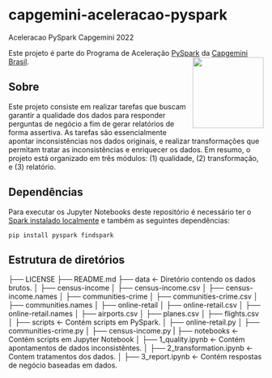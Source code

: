 # capgemini-aceleracao-pyspark
Aceleracao PySpark Capgemini 2022

Este projeto é parte do Programa de Aceleração [PySpark](https://spark.apache.org) da [Capgemini Brasil](https://www.capgemini.com/br-pt).
[<img src="https://www.capgemini.com/wp-content/themes/capgemini-komposite/assets/images/logo.svg" align="right" width="140">](https://www.capgemini.com/br-pt)

## Sobre

Este projeto consiste em realizar tarefas que buscam garantir a qualidade dos dados para responder perguntas de negócio a fim de gerar relatórios de forma assertiva. As tarefas são essencialmente apontar inconsistências nos dados originais, e realizar transformações que permitam tratar as inconsistências e enriquecer os dados. Em resumo, o projeto está organizado em três módulos: (1) qualidade, (2) transformação, e (3) relatório.

## Dependências

Para executar os Jupyter Notebooks deste repositório é necessário ter o [Spark instalado localmente](https://spark.apache.org/downloads.html) e também as seguintes dependências:

`pip install pyspark findspark`

## Estrutura de diretórios
├── LICENSE
├── README.md
├── data <- Diretório contendo os dados brutos.
│ ├── census-income
│   ├── census-income.csv
│   ├── census-income.names
│ ├── communities-crime
│   ├── communities-crime.csv
│   ├── communities.names
│ ├── online-retail
│   ├── online-retail.csv
│   ├── online-retail.names
│ ├── airports.csv
│ ├── planes.csv
│ ├── flights.csv
│
├── scripts <- Contém scripts em PySpark.
│ ├── online-retail.py
│ ├── communities-crime.py
│ ├── census-income.py
|
├── notebooks <- Contém scripts em Jupyter Notebook
│ ├── 1_quality.ipynb          <- Contém apontamentos de dados inconsistêntes.
│ ├── 2_transformation.ipynb   <- Contem tratamentos dos dados.
│ ├── 3_report.ipynb           <- Contém respostas de negócio baseadas em dados.
